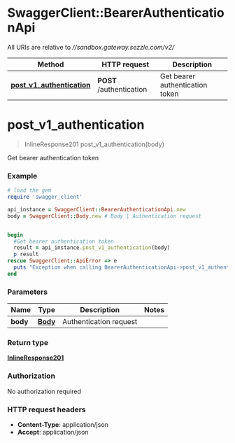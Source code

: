 # SwaggerClient::BearerAuthenticationApi

All URIs are relative to *//sandbox.gateway.sezzle.com/v2/*

Method | HTTP request | Description
------------- | ------------- | -------------
[**post_v1_authentication**](BearerAuthenticationApi.md#post_v1_authentication) | **POST** /authentication | Get bearer authentication token

# **post_v1_authentication**
> InlineResponse201 post_v1_authentication(body)

Get bearer authentication token

### Example
```ruby
# load the gem
require 'swagger_client'

api_instance = SwaggerClient::BearerAuthenticationApi.new
body = SwaggerClient::Body.new # Body | Authentication request


begin
  #Get bearer authentication token
  result = api_instance.post_v1_authentication(body)
  p result
rescue SwaggerClient::ApiError => e
  puts "Exception when calling BearerAuthenticationApi->post_v1_authentication: #{e}"
end
```

### Parameters

Name | Type | Description  | Notes
------------- | ------------- | ------------- | -------------
 **body** | [**Body**](Body.md)| Authentication request | 

### Return type

[**InlineResponse201**](InlineResponse201.md)

### Authorization

No authorization required

### HTTP request headers

 - **Content-Type**: application/json
 - **Accept**: application/json



